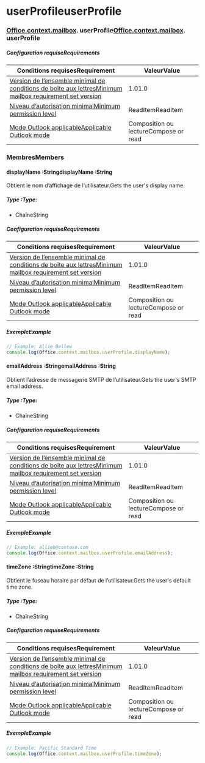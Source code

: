 
# <a name="userprofile"></a><span data-ttu-id="fbab3-101">userProfile</span><span class="sxs-lookup"><span data-stu-id="fbab3-101">userProfile</span></span>

### <span data-ttu-id="fbab3-p101">[Office](Office.md)[.context](Office.context.md)[.mailbox](Office.context.mailbox.md). userProfile</span><span class="sxs-lookup"><span data-stu-id="fbab3-p101">[Office](Office.md)[.context](Office.context.md)[.mailbox](Office.context.mailbox.md). userProfile</span></span>

##### <a name="requirements"></a><span data-ttu-id="fbab3-104">Configuration requise</span><span class="sxs-lookup"><span data-stu-id="fbab3-104">Requirements</span></span>

|<span data-ttu-id="fbab3-105">Conditions requises</span><span class="sxs-lookup"><span data-stu-id="fbab3-105">Requirement</span></span>| <span data-ttu-id="fbab3-106">Valeur</span><span class="sxs-lookup"><span data-stu-id="fbab3-106">Value</span></span>|
|---|---|
|[<span data-ttu-id="fbab3-107">Version de l’ensemble minimal de conditions de boîte aux lettres</span><span class="sxs-lookup"><span data-stu-id="fbab3-107">Minimum mailbox requirement set version</span></span>](/office/dev/add-ins/reference/requirement-sets/outlook-api-requirement-sets)| <span data-ttu-id="fbab3-108">1.0</span><span class="sxs-lookup"><span data-stu-id="fbab3-108">1.0</span></span>|
|[<span data-ttu-id="fbab3-109">Niveau d’autorisation minimal</span><span class="sxs-lookup"><span data-stu-id="fbab3-109">Minimum permission level</span></span>](https://docs.microsoft.com/outlook/add-ins/understanding-outlook-add-in-permissions)| <span data-ttu-id="fbab3-110">ReadItem</span><span class="sxs-lookup"><span data-stu-id="fbab3-110">ReadItem</span></span>|
|[<span data-ttu-id="fbab3-111">Mode Outlook applicable</span><span class="sxs-lookup"><span data-stu-id="fbab3-111">Applicable Outlook mode</span></span>](https://docs.microsoft.com/outlook/add-ins/#extension-points)| <span data-ttu-id="fbab3-112">Composition ou lecture</span><span class="sxs-lookup"><span data-stu-id="fbab3-112">Compose or read</span></span>|

### <a name="members"></a><span data-ttu-id="fbab3-113">Membres</span><span class="sxs-lookup"><span data-stu-id="fbab3-113">Members</span></span>

####  <a name="displayname-string"></a><span data-ttu-id="fbab3-114">displayName :String</span><span class="sxs-lookup"><span data-stu-id="fbab3-114">displayName :String</span></span>

<span data-ttu-id="fbab3-115">Obtient le nom d’affichage de l’utilisateur.</span><span class="sxs-lookup"><span data-stu-id="fbab3-115">Gets the user's display name.</span></span>

##### <a name="type"></a><span data-ttu-id="fbab3-116">Type :</span><span class="sxs-lookup"><span data-stu-id="fbab3-116">Type:</span></span>

*   <span data-ttu-id="fbab3-117">Chaîne</span><span class="sxs-lookup"><span data-stu-id="fbab3-117">String</span></span>

##### <a name="requirements"></a><span data-ttu-id="fbab3-118">Configuration requise</span><span class="sxs-lookup"><span data-stu-id="fbab3-118">Requirements</span></span>

|<span data-ttu-id="fbab3-119">Conditions requises</span><span class="sxs-lookup"><span data-stu-id="fbab3-119">Requirement</span></span>| <span data-ttu-id="fbab3-120">Valeur</span><span class="sxs-lookup"><span data-stu-id="fbab3-120">Value</span></span>|
|---|---|
|[<span data-ttu-id="fbab3-121">Version de l’ensemble minimal de conditions de boîte aux lettres</span><span class="sxs-lookup"><span data-stu-id="fbab3-121">Minimum mailbox requirement set version</span></span>](/office/dev/add-ins/reference/requirement-sets/outlook-api-requirement-sets)| <span data-ttu-id="fbab3-122">1.0</span><span class="sxs-lookup"><span data-stu-id="fbab3-122">1.0</span></span>|
|[<span data-ttu-id="fbab3-123">Niveau d’autorisation minimal</span><span class="sxs-lookup"><span data-stu-id="fbab3-123">Minimum permission level</span></span>](https://docs.microsoft.com/outlook/add-ins/understanding-outlook-add-in-permissions)| <span data-ttu-id="fbab3-124">ReadItem</span><span class="sxs-lookup"><span data-stu-id="fbab3-124">ReadItem</span></span>|
|[<span data-ttu-id="fbab3-125">Mode Outlook applicable</span><span class="sxs-lookup"><span data-stu-id="fbab3-125">Applicable Outlook mode</span></span>](https://docs.microsoft.com/outlook/add-ins/#extension-points)| <span data-ttu-id="fbab3-126">Composition ou lecture</span><span class="sxs-lookup"><span data-stu-id="fbab3-126">Compose or read</span></span>|

##### <a name="example"></a><span data-ttu-id="fbab3-127">Exemple</span><span class="sxs-lookup"><span data-stu-id="fbab3-127">Example</span></span>

```js
// Example: Allie Bellew
console.log(Office.context.mailbox.userProfile.displayName);
```

####  <a name="emailaddress-string"></a><span data-ttu-id="fbab3-128">emailAddress :String</span><span class="sxs-lookup"><span data-stu-id="fbab3-128">emailAddress :String</span></span>

<span data-ttu-id="fbab3-129">Obtient l’adresse de messagerie SMTP de l’utilisateur.</span><span class="sxs-lookup"><span data-stu-id="fbab3-129">Gets the user's SMTP email address.</span></span>

##### <a name="type"></a><span data-ttu-id="fbab3-130">Type :</span><span class="sxs-lookup"><span data-stu-id="fbab3-130">Type:</span></span>

*   <span data-ttu-id="fbab3-131">Chaîne</span><span class="sxs-lookup"><span data-stu-id="fbab3-131">String</span></span>

##### <a name="requirements"></a><span data-ttu-id="fbab3-132">Configuration requise</span><span class="sxs-lookup"><span data-stu-id="fbab3-132">Requirements</span></span>

|<span data-ttu-id="fbab3-133">Conditions requises</span><span class="sxs-lookup"><span data-stu-id="fbab3-133">Requirement</span></span>| <span data-ttu-id="fbab3-134">Valeur</span><span class="sxs-lookup"><span data-stu-id="fbab3-134">Value</span></span>|
|---|---|
|[<span data-ttu-id="fbab3-135">Version de l’ensemble minimal de conditions de boîte aux lettres</span><span class="sxs-lookup"><span data-stu-id="fbab3-135">Minimum mailbox requirement set version</span></span>](/office/dev/add-ins/reference/requirement-sets/outlook-api-requirement-sets)| <span data-ttu-id="fbab3-136">1.0</span><span class="sxs-lookup"><span data-stu-id="fbab3-136">1.0</span></span>|
|[<span data-ttu-id="fbab3-137">Niveau d’autorisation minimal</span><span class="sxs-lookup"><span data-stu-id="fbab3-137">Minimum permission level</span></span>](https://docs.microsoft.com/outlook/add-ins/understanding-outlook-add-in-permissions)| <span data-ttu-id="fbab3-138">ReadItem</span><span class="sxs-lookup"><span data-stu-id="fbab3-138">ReadItem</span></span>|
|[<span data-ttu-id="fbab3-139">Mode Outlook applicable</span><span class="sxs-lookup"><span data-stu-id="fbab3-139">Applicable Outlook mode</span></span>](https://docs.microsoft.com/outlook/add-ins/#extension-points)| <span data-ttu-id="fbab3-140">Composition ou lecture</span><span class="sxs-lookup"><span data-stu-id="fbab3-140">Compose or read</span></span>|

##### <a name="example"></a><span data-ttu-id="fbab3-141">Exemple</span><span class="sxs-lookup"><span data-stu-id="fbab3-141">Example</span></span>

```js
// Example: allieb@contoso.com
console.log(Office.context.mailbox.userProfile.emailAddress);
```

####  <a name="timezone-string"></a><span data-ttu-id="fbab3-142">timeZone :String</span><span class="sxs-lookup"><span data-stu-id="fbab3-142">timeZone :String</span></span>

<span data-ttu-id="fbab3-143">Obtient le fuseau horaire par défaut de l’utilisateur.</span><span class="sxs-lookup"><span data-stu-id="fbab3-143">Gets the user's default time zone.</span></span>

##### <a name="type"></a><span data-ttu-id="fbab3-144">Type :</span><span class="sxs-lookup"><span data-stu-id="fbab3-144">Type:</span></span>

*   <span data-ttu-id="fbab3-145">Chaîne</span><span class="sxs-lookup"><span data-stu-id="fbab3-145">String</span></span>

##### <a name="requirements"></a><span data-ttu-id="fbab3-146">Configuration requise</span><span class="sxs-lookup"><span data-stu-id="fbab3-146">Requirements</span></span>

|<span data-ttu-id="fbab3-147">Conditions requises</span><span class="sxs-lookup"><span data-stu-id="fbab3-147">Requirement</span></span>| <span data-ttu-id="fbab3-148">Valeur</span><span class="sxs-lookup"><span data-stu-id="fbab3-148">Value</span></span>|
|---|---|
|[<span data-ttu-id="fbab3-149">Version de l’ensemble minimal de conditions de boîte aux lettres</span><span class="sxs-lookup"><span data-stu-id="fbab3-149">Minimum mailbox requirement set version</span></span>](/office/dev/add-ins/reference/requirement-sets/outlook-api-requirement-sets)| <span data-ttu-id="fbab3-150">1.0</span><span class="sxs-lookup"><span data-stu-id="fbab3-150">1.0</span></span>|
|[<span data-ttu-id="fbab3-151">Niveau d’autorisation minimal</span><span class="sxs-lookup"><span data-stu-id="fbab3-151">Minimum permission level</span></span>](https://docs.microsoft.com/outlook/add-ins/understanding-outlook-add-in-permissions)| <span data-ttu-id="fbab3-152">ReadItem</span><span class="sxs-lookup"><span data-stu-id="fbab3-152">ReadItem</span></span>|
|[<span data-ttu-id="fbab3-153">Mode Outlook applicable</span><span class="sxs-lookup"><span data-stu-id="fbab3-153">Applicable Outlook mode</span></span>](https://docs.microsoft.com/outlook/add-ins/#extension-points)| <span data-ttu-id="fbab3-154">Composition ou lecture</span><span class="sxs-lookup"><span data-stu-id="fbab3-154">Compose or read</span></span>|

##### <a name="example"></a><span data-ttu-id="fbab3-155">Exemple</span><span class="sxs-lookup"><span data-stu-id="fbab3-155">Example</span></span>

```js
// Example: Pacific Standard Time
console.log(Office.context.mailbox.userProfile.timeZone);
```